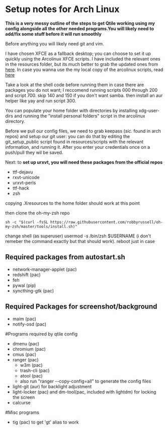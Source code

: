 # Setup notes for Arch Linux

**This is a very messy outline of the steps to get Qtile working using my config alongside all the other needed programs.You will likely need to add/fix some stuff before it will run smoothly**

Before anything you will likely need git and vim.

I have chosen XFCE as a fallback desktop; you can choose to set it up quickly using the Arcolinux XFCE scripts.
I have included the relevant ones in the resources folder, but its much better to grab the updated ones from [here](https://github.com/arcolinuxd/arco-xfce). 
In case you wanna use the my local copy of the arcolinux scripts, read [here](resources/arcolinux/README.md)

Take a look at the shell code before running them in case there are packages you do not want; I reccomend running scripts 000 through 200 and script 700. skip 140 and 150 if you don't want samba. then install an aur helper like yay and run script 300.

You can populate your home folder with directories by installing xdg-user-dirs and running the "install personal folders" script in the arcolinux directory.

Before we pull our config files, we need to grab keepass (*sic.* found in arch repos) and setup our git user: you can do that by editing the git_setup_public script found in resources/scripts with the relevant information, and running it.
After you enter your credentials once on a push/pull they wil be saved.

Next: to **set up urxvt, you will need these packages from the official repos**

- ttf-dejavu
- rxvt-unicode
- urxvt-perls
- ttf-hack
- zsh

copying .Xresources to the home folder should work at this point 

then clone the oh-my-zsh repo

    sh -c "$(curl -fsSL https://raw.githubusercontent.com/robbyrussell/oh-my-zsh/master/tools/install.sh)" 

change shell (as superuser) usermod -s /bin/zsh $USERNAME (i don't remeber the command exactly but that should work). reboot just in case

## Required packages from autostart.sh

- network-manager-applet (pac)
- redshift (pac)
- feh
- pywal (pip)
- syncthing-gtk (pac)

## Required Packages for screenshot/background

- maim (pac)
- notify-osd (pac)

#Programs required by qtile config

- dmenu (pac)
- chromium (pac)
- cmus (pac)
- ranger (pac)
    - w3m (pac)
    - trash-cli (pac)
    - atool (pac)
    - also run "ranger --copy-config=all" to generate the config files
- light-git (aur) for backlight adjustment
- light-locker (pac) and dm-tool(pac, included with lightdm) for locking the screen
- calcurse

#Misc programs
- tig (pac) to get 'gt' alias to work
